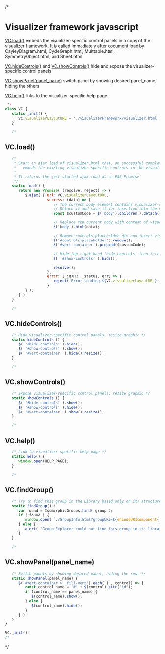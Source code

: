 
/*
# Visualizer framework javascript

[VC.load()](#vc-load-) embeds the visualizer-specific control panels in a copy of the visualizer framework. It is called immediately after document load by CayleyDiagram.html, CycleGraph.html, Multtable.html, SymmetryObject.html, and Sheet.html

[VC.hideControls()](#vc-hideControls-) and [VC.showControls()](#vc-showControls-) hide and expose the visualizer-specific control panels

[VC.showPanel(panel_name)](#vc-showpanel-panel_name-) switch panel by showing desired panel_name, hiding the others

[VC.help()](#vc-help-) links to the visualizer-specific help page

```javascript
 */
class VC {
   static _init() {
      VC.visualizerLayoutURL = './visualizerFramework/visualizer.html';
   }

   /*
```
## VC.load()
```javascript
   /*
    * Start an ajax load of visualizer.html that, on successful completion,
    *   embeds the existing visualizer-specific controls in the visualizer framework
    *
    * It returns the just-started ajax load as an ES6 Promise
    */
   static load() {
      return new Promise( (resolve, reject) => {
         $.ajax( { url: VC.visualizerLayoutURL,
                   success: (data) => {
                      // The current body element contains visualizer-specific layout
                      // Detach it and save it for insertion into the visualizer framework below
                      const $customCode = $('body').children().detach();

                      // Replace the current body with content of visualizer.html, append resetTemplate
                      $('body').html(data);

                      // Remove controls-placeholder div and insert visualizer-specific code saved above
                      $('#controls-placeholder').remove();
                      $('#vert-container').prepend($customCode);

                      // Hide top right-hand 'hide-controls' icon initially
                      $( '#show-controls' ).hide();

                      resolve();
                   },
                   error: (_jqXHR, _status, err) => {
                      reject(`Error loading ${VC.visualizerLayoutURL}: ${err}`);
                   }
         } );
      } )
   }

   /*
```
## VC.hideControls()
```javascript
   /* Hide visualizer-specific control panels, resize graphic */
   static hideControls () {
      $( '#hide-controls' ).hide();
      $( '#show-controls' ).show();
      $( '#vert-container' ).hide().resize();
   }

   /*
```
## VC.showControls()
```javascript
   /* Expose visualizer-specific control panels, resize graphic */
   static showControls () {
      $( '#hide-controls' ).show();
      $( '#show-controls' ).hide();
      $( '#vert-container' ).show().resize();
   }

   /*
```
## VC.help()
```javascript
   /* Link to visualizer-specific help page */
   static help() {
      window.open(HELP_PAGE);
   }

   /*
```
## VC.findGroup()
```javascript
   /* Try to find this group in the Library based only on its structure */
   static findGroup() {
      var found = IsomorphicGroups.find( group );
      if ( found ) {
         window.open( `./GroupInfo.html?groupURL=${encodeURIComponent( found.URL )}` );
      } else {
         alert( 'Group Explorer could not find this group in its library.' );
      }
   }

   /*
```
## VC.showPanel(panel_name)
```javascript
   /* Switch panels by showing desired panel, hiding the rest */
   static showPanel(panel_name) {
      $('#vert-container > .fill-vert').each( (_, control) => {
         const control_name = '#' + $(control).attr('id');
         if (control_name == panel_name) {
            $(control_name).show();
         } else {
            $(control_name).hide();
         }
      } )
   }
}

VC._init();
/*
```
 */


